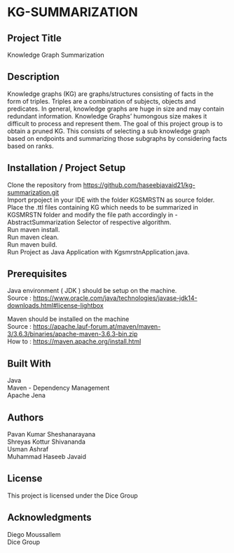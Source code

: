# KG-SUMMARIZATION

## Project Title
Knowledge Graph Summarization

## Description
Knowledge graphs (KG) are graphs/structures consisting of facts in the form of triples. Triples are a combination of subjects, objects and predicates. In general, knowledge graphs are huge in size and may contain redundant information. Knowledge Graphs’ humongous size makes it difficult to process and represent them. The goal of this project group is to obtain a pruned KG. This consists of selecting a sub knowledge graph based on endpoints and summarizing those subgraphs by considering facts based on ranks. 


## Installation / Project Setup
Clone the repository from https://github.com/haseebjavaid21/kg-summarization.git  
Import prpoject in your IDE with the folder KGSMRSTN as source folder.  
Place the .ttl files containing KG which needs to be summarized in KGSMRSTN folder and modify the file path accordingly in - AbstractSummarization Selector of respective algorithm.  
Run maven install.  
Run maven clean.  
Run maven build.  
Run Project as Java Application with KgsmrstnApplication.java.

## Prerequisites
Java environment ( JDK ) should be setup on the machine.  
Source : https://www.oracle.com/java/technologies/javase-jdk14-downloads.html#license-lightbox  

Maven should be installed on the machine  
Source : https://apache.lauf-forum.at/maven/maven-3/3.6.3/binaries/apache-maven-3.6.3-bin.zip  
How to : https://maven.apache.org/install.html  

## Built With
Java  
Maven - Dependency Management  
Apache Jena  

## Authors
Pavan Kumar Sheshanarayana\
Shreyas Kottur Shivananda  
Usman Ashraf  
Muhammad Haseeb Javaid  


## License
This project is licensed under the Dice Group  

## Acknowledgments
Diego Moussallem  
Dice Group  
